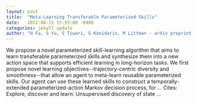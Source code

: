 ```yaml
---
layout: post
title:  "Meta-Learning Transferable Parameterized Skills"
date:   2022-06-15 15:55:00 -0400
categories: jekyll update
author: "H Fu, S Yu, S Tiwari, G Konidaris, M Littman - arXiv preprint arXiv:2206.03597, 2022"
---
```

We propose a novel parameterized skill-learning algorithm that aims to learn transferable parameterized skills and synthesize them into a new action space that supports efficient learning in long-horizon tasks. We first propose novel learning objectives--trajectory-centric diversity and smoothness--that allow an agent to meta-learn reusable parameterized skills. Our agent can use these learned skills to construct a temporally-extended parameterized-action Markov decision process, for …
Cites: ‪Explore, discover and learn: Unsupervised discovery of state …‬  
